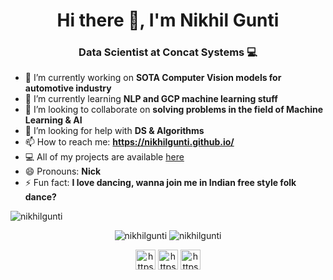 <h1 align="center"> Hi there 👋, I'm Nikhil Gunti</h1>

<h3 align="center"> Data Scientist at Concat Systems 💻   </h3>



- 🔭 I’m currently working on **SOTA Computer Vision models for automotive industry**
- 🌱 I’m currently learning **NLP and GCP machine learning stuff**
- 👯 I’m looking to collaborate on **solving problems in the field of Machine Learning & AI**
- 🤔 I’m looking for help with **DS & Algorithms**
- 📫 How to reach me: **https://nikhilgunti.github.io/**
- 💻 All of my projects are available [here](https://github.com/nikhilgunti?tab=repositories)
- 😄 Pronouns: **Nick**
- ⚡ Fun fact: **I love dancing, wanna join me in Indian free style folk dance?**


<img src="https://komarev.com/ghpvc/?username=nikhilgunti" alt="nikhilgunti" />


<p align="center"> 
  <img src="https://github-readme-stats.vercel.app/api?username=nikhilgunti&show_icons=true&theme=radical" alt="nikhilgunti" />
    <img src="https://github-readme-stats.vercel.app/api/top-langs/?username=nikhilgunti&layout=compact&theme=radical" alt="nikhilgunti" />
  
  
</p>


<p align="center">
  <a href="https://nikhilgunti.github.io/" target="blank"><img align="center" src="https://img.icons8.com/color/48/000000/domain--v1.png" alt="https://nikhilgunti.github.io/" height="32" width="32" /></a>
<a href="https://www.linkedin.com/in/gunti-nikhil/" target="blank"><img align="center" src="https://img.icons8.com/color/48/000000/linkedin.png" alt="https://www.linkedin.com/in/gunti-nikhil/" height="32" width="32" /></a>
 <a href="https://twitter.com/nikhil_gunti_" target="blank"><img align="center" src="https://img.icons8.com/color/48/000000/twitter.png" alt="https://twitter.com/nikhil_gunti_" height="32" width="32" /></a>

</p>
